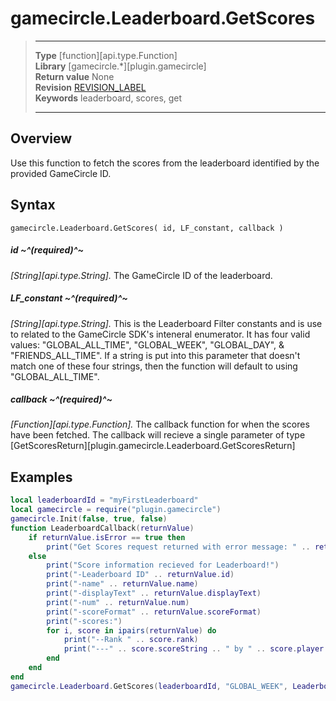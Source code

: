 # gamecircle.Leaderboard.GetScores

> --------------------- ------------------------------------------------------------------------------------------
> __Type__              [function][api.type.Function]  
> __Library__           [gamecircle.*][plugin.gamecircle]  
> __Return value__      None  
> __Revision__          [REVISION_LABEL](REVISION_URL)  
> __Keywords__          leaderboard, scores, get  
> --------------------- ------------------------------------------------------------------------------------------


## Overview
Use this function to fetch the scores from the leaderboard identified by the provided GameCircle ID.


## Syntax

	gamecircle.Leaderboard.GetScores( id, LF_constant, callback )


##### id ~^(required)^~
_[String][api.type.String]._ The GameCircle ID of the leaderboard.

##### LF_constant ~^(required)^~
_[String][api.type.String]._ This is the Leaderboard Filter constants and is use to related to the GameCircle SDK's inteneral enumerator. It has four valid values: "GLOBAL\_ALL\_TIME", "GLOBAL\_WEEK", "GLOBAL\_DAY", & "FRIENDS\_ALL\_TIME". If a string is put into this parameter that doesn't match one of these four strings, then the function will default to using "GLOBAL\_ALL\_TIME".

##### callback ~^(required)^~
_[Function][api.type.Function]._ The callback function for when the scores have been fetched. The callback will recieve a single parameter of type [GetScoresReturn][plugin.gamecircle.Leaderboard.GetScoresReturn]




## Examples

``````lua  
local leaderboardId = "myFirstLeaderboard"  
local gamecircle = require("plugin.gamecircle")  
gamecircle.Init(false, true, false)  
function LeaderboardCallback(returnValue)  
	if returnValue.isError == true then  
		print("Get Scores request returned with error message: " .. returnValue.errorMessage)  
	else  
		print("Score information recieved for Leaderboard!")  
		print("-Leaderboard ID" .. returnValue.id)  
		print("-name" .. returnValue.name)  
		print("-displayText" .. returnValue.displayText)  
		print("-num" .. returnValue.num)  
		print("-scoreFormat" .. returnValue.scoreFormat)  
		print("-scores:")  
		for i, score in ipairs(returnValue) do  
			print("--Rank " .. score.rank)  
			print("---" .. score.scoreString .. " by " .. score.player.alias)  
		end  
	end  
end  
gamecircle.Leaderboard.GetScores(leaderboardId, "GLOBAL_WEEK", LeaderboardCallback)  
``````
